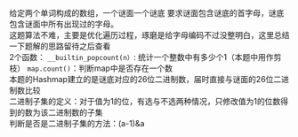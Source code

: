给定两个单词构成的数组，一个谜面一个谜底  要求谜面包含谜底的首字母，谜底包含谜面中所有出现过的字母。  
这题算法不难，主要是优化遍历过程，琢磨是给字母编码不过没整明白，这里总结一下题解的思路留待之后查看  
2个函数：  `__builtin_popcount(n）`:  统计一个整数中有多少个1（本题中用作剪枝） `map.count()`：判断map中是否存在一个数  
本题的Hashmap建立的是谜底对应的26位二进制数，届时直接与谜面的26位二进制数比较  
二进制子集的定义：对于值为1的位，有选与不选两种情况，只修改值为1的位数得到的数为该二进制数的子集  
判断是否是二进制子集的方法：(a-1)&a
